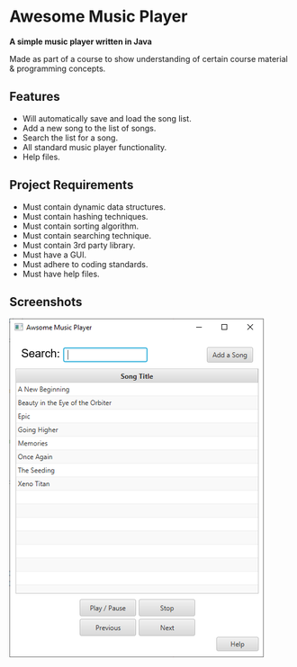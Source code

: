 # Awesome Music Player
 __A simple music player written in Java__

Made as part of a course to show understanding of certain course material & programming concepts.

## Features

* Will automatically save and load the song list.
* Add a new song to the list of songs.
* Search the list for a song.
* All standard music player functionality.
* Help files.

## Project Requirements

* Must contain dynamic data structures.
* Must contain hashing techniques.
* Must contain sorting algorithm. 
* Must contain searching technique. 
* Must contain 3rd party library. 
* Must have a GUI. 
* Must adhere to coding standards. 
* Must have help files.
 
## Screenshots

![Music player image](Docs/Images/musicplayer-01.png?raw=true "Music Player")




